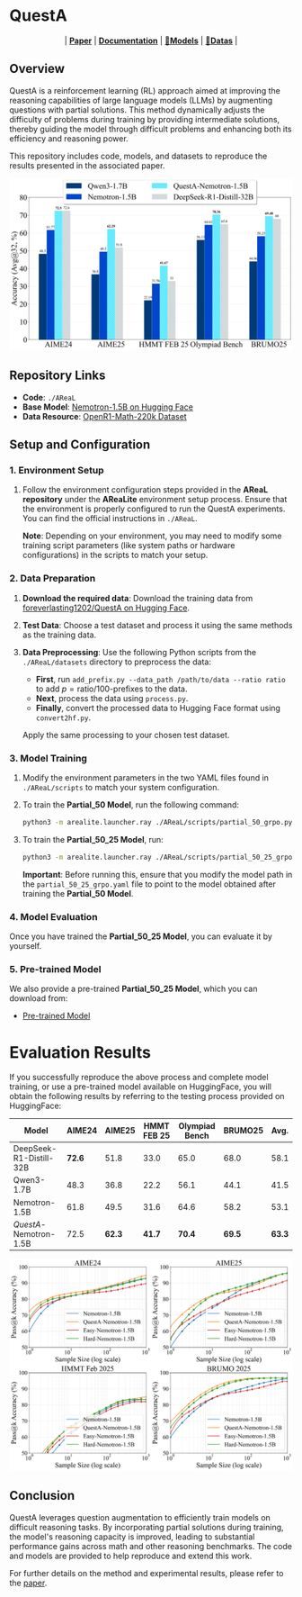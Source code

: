 # QuestA

<p align="center">
  | <a href="https://www.arxiv.org/abs/2507.13266"><b>Paper</b></a> | <a href="https://github.com/foreverlasting1202/QuestA/"><b>Documentation</b></a> | <a href="https://huggingface.co/foreverlasting1202/QuestA-Nemotron-1.5B"><b>🤗Models</b></a> | <a
href="https://huggingface.co/datasets/foreverlasting1202/QuestA"><b>🤗Datas</b></a> | <a
</p>

## Overview

QuestA is a reinforcement learning (RL) approach aimed at improving the reasoning capabilities of large language models (LLMs) by augmenting questions with partial solutions. This method dynamically adjusts the difficulty of problems during training by providing intermediate solutions, thereby guiding the model through difficult problems and enhancing both its efficiency and reasoning power.

This repository includes code, models, and datasets to reproduce the results presented in the associated paper.

![benchmarks](figures/benchmarks.png)

## Repository Links

- **Code**: `./AReaL`
- **Base Model**: [Nemotron-1.5B on Hugging Face](https://huggingface.co/nvidia/OpenMath-Nemotron-1.5B)
- **Data Resource**: [OpenR1-Math-220k Dataset](https://huggingface.co/datasets/open-r1/OpenR1-Math-220k)

## Setup and Configuration

### 1. Environment Setup

1. Follow the environment configuration steps provided in the **AReaL repository** under the **AReaLite** environment setup process. Ensure that the environment is properly configured to run the QuestA experiments. You can find the official instructions in `./AReaL`.

   **Note**: Depending on your environment, you may need to modify some training script parameters (like system paths or hardware configurations) in the scripts to match your setup.

### 2. Data Preparation

1. **Download the required data**: Download the training data from [foreverlasting1202/QuestA on Hugging Face](https://huggingface.co/foreverlasting1202/QuestA).

2. **Test Data**: Choose a test dataset and process it using the same methods as the training data.

3. **Data Preprocessing**: Use the following Python scripts from the `./AReaL/datasets` directory to preprocess the data:

   - **First**, run `add_prefix.py --data_path /path/to/data --ratio ratio` to add $p=\text{ratio}/100$-prefixes to the data.
   - **Next**, process the data using `process.py`.
   - **Finally**, convert the processed data to Hugging Face format using `convert2hf.py`.

   Apply the same processing to your chosen test dataset.

### 3. Model Training

1. Modify the environment parameters in the two YAML files found in `./AReaL/scripts` to match your system configuration.

2. To train the **Partial_50 Model**, run the following command:

   ```bash
   python3 -m arealite.launcher.ray ./AReaL/scripts/partial_50_grpo.py --config ./AReaL/scripts/partial_50_grpo.yaml
   ```

3. To train the **Partial_50_25 Model**, run:

   ```bash
   python3 -m arealite.launcher.ray ./AReaL/scripts/partial_50_25_grpo.py --config ./AReaL/scripts/partial_50_25_grpo.yaml
   ```

   **Important**: Before running this, ensure that you modify the model path in the `partial_50_25_grpo.yaml` file to point to the model obtained after training the **Partial_50 Model**.

### 4. Model Evaluation

Once you have trained the **Partial_50_25 Model**, you can evaluate it by yourself.

### 5. Pre-trained Model

We also provide a pre-trained **Partial_50_25 Model**, which you can download from:

- [Pre-trained Model](https://huggingface.co/foreverlasting1202/QuestA-Nemotron-1.5B)

# Evaluation Results

If you successfully reproduce the above process and complete model training, or use a pre-trained model available on HuggingFace, you will obtain the following results by referring to the testing process provided on HuggingFace:

| Model                   | AIME24   | AIME25   | HMMT FEB 25 | Olympiad Bench | BRUMO25  | Avg.     |
| ----------------------- | -------- | -------- | ----------- | -------------- | -------- | -------- |
| DeepSeek-R1-Distill-32B | **72.6** | 51.8     | 33.0        | 65.0           | 68.0     | 58.1     |
| Qwen3-1.7B              | 48.3     | 36.8     | 22.2        | 56.1           | 44.1     | 41.5     |
| Nemotron-1.5B           | 61.8     | 49.5     | 31.6        | 64.6           | 58.2     | 53.1     |
| *QuestA*-Nemotron-1.5B  | 72.5     | **62.3** | **41.7**    | **70.4**       | **69.5** | **63.3** |

![pass_full](figures/pass_full.png)



## Conclusion

QuestA leverages question augmentation to efficiently train models on difficult reasoning tasks. By incorporating partial solutions during training, the model's reasoning capacity is improved, leading to substantial performance gains across math and other reasoning benchmarks. The code and models are provided to help reproduce and extend this work.

For further details on the method and experimental results, please refer to the [paper](https://www.arxiv.org/pdf/2507.13266).
